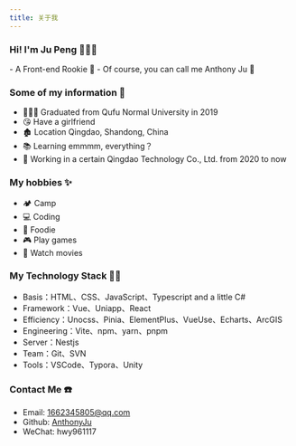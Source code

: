 ```yaml
---
title: 关于我
---
```


<h3 mt-0>Hi! I'm Ju Peng 🙋🏻‍♂️</h3>
- A Front-end Rookie 🐣
- Of course, you can call me Anthony Ju 😬

### Some of my information 📝
- 👨🏻‍🎓 Graduated from Qufu Normal University in 2019
- 😘 Have a girlfriend
- 🏚️ Location Qingdao, Shandong, China
- 📚 Learning emmmm, everything？
- 🏢 Working in a certain Qingdao Technology Co., Ltd. from 2020 to now

### My hobbies ✨
- 🏕️ Camp
- 💻 Coding
- 🍗 Foodie
- 🎮 Play games
- 🎥 Watch movies

### My Technology Stack 👨‍💻
- Basis：HTML、CSS、JavaScript、Typescript and a little C#
- Framework：Vue、Uniapp、React
- Efficiency：Unocss、Pinia、ElementPlus、VueUse、Echarts、ArcGIS
- Engineering：Vite、npm、yarn、pnpm
- Server：Nestjs
- Team：Git、SVN
- Tools：VSCode、Typora、Unity

### Contact Me ☎️
- Email: [1662345805@qq.com](mailto:1662345805@qq.com)
- Github: [AnthonyJu](https://github.com/AnthonyJu)
- WeChat: <span class="group" underline cursor-pointer>
            hwy961117
            <img 
              group-hover:block 
              hidden w-300px fixed inset-0 m-auto
              src="@/assets/wechat.png" 
            >
          </span>
